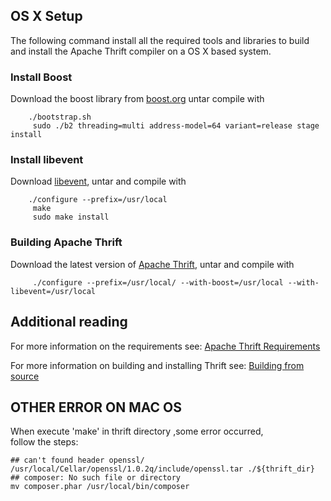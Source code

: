  ## OS X Setup
The following command install all the required tools and libraries to build and install the Apache Thrift compiler on a OS X based system. 
  
### Install Boost
Download the boost library from [boost.org](http://www.boost.org) untar compile with

        ./bootstrap.sh
         sudo ./b2 threading=multi address-model=64 variant=release stage install
 
 ### Install libevent
 Download [libevent](http://monkey.org/~provos/libevent), untar and compile with
 
        ./configure --prefix=/usr/local 
         make
         sudo make install
 
 ### Building Apache Thrift
 Download the latest version of [Apache Thrift](/download), untar and compile with
 
         ./configure --prefix=/usr/local/ --with-boost=/usr/local --with-libevent=/usr/local
 
 ## Additional reading

For more information on the requirements see: [Apache Thrift Requirements](/docs/install)

For more information on building and installing Thrift see: [Building from source](/docs/BuildingFromSource)

## OTHER ERROR ON MAC OS
When execute 'make' in thrift directory ,some error occurred,   
follow the steps:
    
    ## can't found header openssl/
    /usr/local/Cellar/openssl/1.0.2q/include/openssl.tar ./${thrift_dir} 
    ## composer: No such file or directory
    mv composer.phar /usr/local/bin/composer
    
   
    
    
